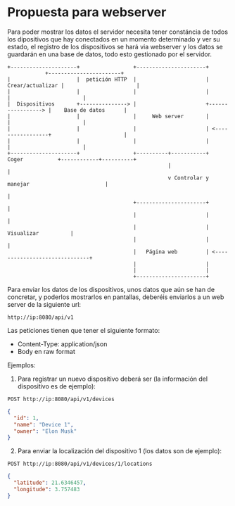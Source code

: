 # Propuesta para webserver 

Para poder mostrar los datos el servidor necesita tener constáncia de todos los dipositivos que hay conectados en un momento determinado y ver su estado, el registro de los dispositivos se hará via webserver y los datos se guardarán en una base de datos, todo esto gestionado por el servidor.
```
+---------------------+                 +----------------------+                   +-----------------------+
|                     |  petición HTTP  |                      |  Crear/actualizar |                       |
|                     |                 |                      |                   |                       |
|  Dispositivos       +---------------> |                      +-----------------> |    Base de datos      |
|                     |                 |     Web server       |                   |                       |
|                     |                 |                      | <-----------------+                       |
|                     |                 |                      |                   |                       |
+---------------------+                 +----------+-----------+   Coger           +------------+----------+
                                                   |                                            |
                                                   v Controlar y manejar                        |
                                                                                                |
                                        +----------------------+                                |
                                        |                      |                                |
                                        |                      |            Visualizar          |
                                        |                      |                                |
                                        |   Página web         | <------------------------------+
                                        |                      |
                                        |                      |
                                        +----------------------+

```

Para enviar los datos de los dispositivos, unos datos que aún se han de concretar, y poderlos mostrarlos en pantallas, deberéis enviarlos a un web server de la siguiente url:

```
http://ip:8080/api/v1
```

Las peticiones tienen que tener el siguiente formato:
- Content-Type: application/json
- Body en raw format

Ejemplos:

1. Para registrar un nuevo dispositivo deberá ser (la información del dispositivo es de ejemplo):
```
POST http://ip:8080/api/v1/devices
```

``` json
{
  "id": 1,
  "name": "Device 1",
  "owner": "Elon Musk"
}
```

2. Para enviar la localización del dispositivo 1 (los datos son de ejemplo):
```
POST http://ip:8080/api/v1/devices/1/locations
```

``` json
{
  "latitude": 21.6346457,
  "longitude": 3.757483
}
```

